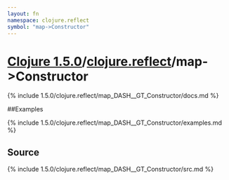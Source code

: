 ```yaml
---
layout: fn
namespace: clojure.reflect
symbol: "map->Constructor"
---
```


# [Clojure 1.5.0](../../)/[clojure.reflect](../)/map->Constructor

{% include 1.5.0/clojure.reflect/map_DASH__GT_Constructor/docs.md %}

##Examples

{% include 1.5.0/clojure.reflect/map_DASH__GT_Constructor/examples.md %}
## Source
{% include 1.5.0/clojure.reflect/map_DASH__GT_Constructor/src.md %}

